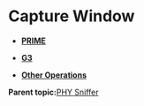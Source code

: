 # Capture Window

-   **[PRIME](GUID-629FBCB3-9AE6-41A9-904E-39EBF5C9A78F.md)**  

-   **[G3](GUID-AEF828B2-7BEE-47DA-84FC-8959348255B2.md)**  

-   **[Other Operations](GUID-9F6F8FCB-49E9-4355-B72D-FF79A905F622.md)**  


**Parent topic:**[PHY Sniffer](GUID-8D66ECA9-8C74-42B9-8915-33D381579FBB.md)

